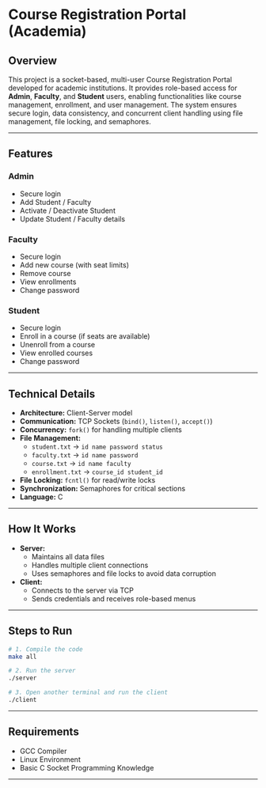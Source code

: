 
# Course Registration Portal (Academia)

## Overview
This project is a socket-based, multi-user Course Registration Portal developed for academic institutions. It provides role-based access for **Admin**, **Faculty**, and **Student** users, enabling functionalities like course management, enrollment, and user management. The system ensures secure login, data consistency, and concurrent client handling using file management, file locking, and semaphores.

---

## Features
### Admin
- Secure login  
- Add Student / Faculty  
- Activate / Deactivate Student  
- Update Student / Faculty details  

### Faculty
- Secure login  
- Add new course (with seat limits)  
- Remove course  
- View enrollments  
- Change password  

### Student
- Secure login  
- Enroll in a course (if seats are available)  
- Unenroll from a course  
- View enrolled courses  
- Change password  

---

## Technical Details
- **Architecture:** Client-Server model  
- **Communication:** TCP Sockets (`bind()`, `listen()`, `accept()`)  
- **Concurrency:** `fork()` for handling multiple clients  
- **File Management:**  
  - `student.txt` → `id name password status`  
  - `faculty.txt` → `id name password`  
  - `course.txt` → `id name faculty`  
  - `enrollment.txt` → `course_id student_id`  
- **File Locking:** `fcntl()` for read/write locks  
- **Synchronization:** Semaphores for critical sections  
- **Language:** C  

---

## How It Works
- **Server:**
  - Maintains all data files
  - Handles multiple client connections
  - Uses semaphores and file locks to avoid data corruption
- **Client:**
  - Connects to the server via TCP
  - Sends credentials and receives role-based menus

---

## Steps to Run
```bash
# 1. Compile the code
make all

# 2. Run the server
./server

# 3. Open another terminal and run the client
./client
```

---

## Requirements
- GCC Compiler  
- Linux Environment  
- Basic C Socket Programming Knowledge  

---
